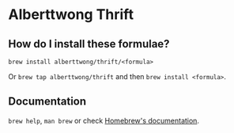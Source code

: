 # Alberttwong Thrift

## How do I install these formulae?

`brew install alberttwong/thrift/<formula>`

Or `brew tap alberttwong/thrift` and then `brew install <formula>`.

## Documentation

`brew help`, `man brew` or check [Homebrew's documentation](https://docs.brew.sh).
